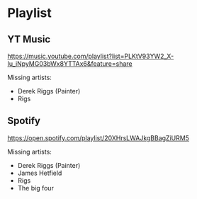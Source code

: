 # Playlist

## YT Music

<https://music.youtube.com/playlist?list=PLKtV93YW2_X-Iu_iNpyMG03bWx8YTTAx6&feature=share>

Missing artists:

- Derek Riggs (Painter)
- Rigs

## Spotify

<https://open.spotify.com/playlist/20XHrsLWAJkgBBagZiURM5>

Missing artists:

- Derek Riggs (Painter)
- James Hetfield
- Rigs
- The big four
